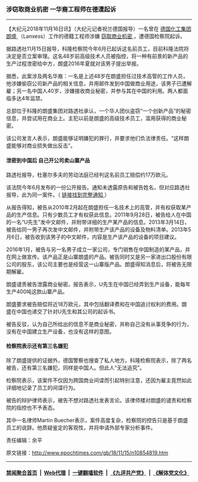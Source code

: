 ### 涉窃取商业机密 一华裔工程师在德遭起诉
------------------------

<p>
 【大纪元2018年11月16日讯】（大纪元记者祝兰德国报导）一名曾在
 <a href="http://www.epochtimes.com/gb/tag/%E5%BE%B7%E5%9B%BD%E5%8C%96%E5%B7%A5%E9%9B%86%E5%9B%A2%E6%9C%97%E7%9B%9B.html">
  德国化工集团朗盛
 </a>
 （Lanxess）工作的德籍工程师涉嫌
 <a href="http://www.epochtimes.com/gb/tag/%E7%AA%83%E5%8F%96%E5%95%86%E4%B8%9A%E6%9C%BA%E5%AF%86.html">
  窃取商业机密
 </a>
 ，遭德国检察院起诉。
</p>
<p>
 据路透社11月15日报导，科隆检察院今年6月已起诉这名前员工，目前科隆法院将决定是否立案审理。这名48岁前高级技术人员被指控，将一种有前景的新产品的生产过程泄密给中方，朗盛2016年夏就对该男子提出举报。
</p>
<p>
 据悉，此案涉及两名华裔：一名是上述48岁在朗盛担任过技术高管的工作人员，他涉嫌偷窃公司新产品的相关信息，并用邮件发到中国做商业用途，该男子已遭解雇；另一名中国人40岁，涉嫌接收商业秘密，并参与其在中国的利用。两人都面临多达4年监禁。
</p>
<p>
 总部位于科隆的朗盛集团对路透社承认，一个华人团伙盗窃“一个创新产品”的秘密信息，并尝试用在商业上。主犯以前是朗盛的高级技术员工，滥用获得的商业秘密。
</p>
<p>
 该公司发言人表示，朗盛能够证明嫌犯的罪行，并要求他们负法律责任。“这样朗盛能够对商业损失做出反击”。
</p>
<h4>
 泄密到中国后 自己开公司卖山寨产品
</h4>
<p>
 路透社报导，杜塞尔多夫的劳动法庭已经判这名前员工赔偿约17万欧元。
</p>
<p>
 该法院今年6月发布的一份公开报告。通知未透露原告和被告姓名，但对应路透社报导，此为同一案件。（
 <a href="http://www.lag-duesseldorf.nrw.de/beh_static/presse/mitteilungen/940_25_18.pdf">
  链接找到完整通知
 </a>
 ）
</p>
<p>
 从报告得知，被告从2010年2月起在朗盛担任一名技术上的高管，并有权获取某产品的生产信息。只有少数员工才有权获此信息。2011年9月28日，被告给人在中国的一名“U先生”发中文邮件，并附带详细的生产某产品的信息。2013年3月14日，被告给同一男子再次发中文邮件，并附带生产该产品的设备及物料清单。2013年5月6日，被告收到该男子的中文邮件，内容是生产该产品的设备的项目建议。
</p>
<p>
 2016年1月，被告与另一名男子成立一家公司，专门销售在中国制造的某产品，并在网上做宣传。该产品正是山寨朗盛的产品。被告同时又是另一家进出口股份有限公司的股东，该公司主要也是经营这一山寨版产品。朗盛得知消息后，将被告无限期解雇。
</p>
<p>
 朗盛谴责被告泄露商业秘密。报告表示，U先生在中国已经弄到生产设备，能每年生产400吨这款山寨产品。
</p>
<p>
 朗盛要求被告赔偿将近18万欧元，其中包括翻译费和在中国追讨权利的费用。朗盛在中国也递交了针对U先生和其公司的起诉书。
</p>
<p>
 被告反驳，认为自己所给出的信息不是商业秘密，并称自己没有从事竞争的行为，没有在中国建立生产设备，也没有这样的意图。
</p>
<h4>
 检察院表示还有第三名嫌犯
</h4>
<p>
 除了朗盛提供的证据外，德国警察也搜查了私人地方。科隆检察院表示，除了两名被告，还有第三名嫌犯，同样是中国人。但此人“无法追究”。
</p>
<p>
 检察院表示，该案件不仅因为跨国商业间谍而引起特别注意，还因为雇主竟然如此详细地记录了员工的间谍行为。
</p>
<p>
 被告的辩护律师表示，被告不想对路透社发表言论。该律师楼对朗盛的谴责和检察院的指控也不予表态。
</p>
<p>
 其中一名律师Martin Buecher表示，案件高度复杂，检察院的控告只是基于朗盛员工的说辞。他质疑鉴定的客观性，并将申请外部专家分析事件。
</p>
<p>
 责任编辑：余平
</p>

原文链接：http://www.epochtimes.com/gb/18/11/15/n10854819.htm


------------------------
#### [禁闻聚合首页](https://github.com/gfw-breaker/banned-news/blob/master/README.md) &nbsp;|&nbsp; [Web代理](https://github.com/gfw-breaker/open-proxy/blob/master/README.md) &nbsp;|&nbsp; [一键翻墙软件](https://github.com/gfw-breaker/nogfw/blob/master/README.md) &nbsp;|&nbsp; [《九评共产党》](https://github.com/gfw-breaker/9ping.md/blob/master/README.md#九评之一评共产党是什么) &nbsp;|&nbsp; [《解体党文化》](https://github.com/gfw-breaker/jtdwh.md/blob/master/README.md#绪论)